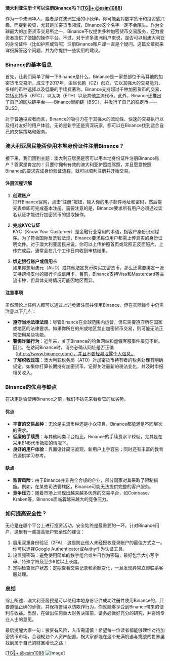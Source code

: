**澳大利亚注册卡可以注册Binance吗？[[TG💪+ @esim1088](https://t.me/s/esim1088)]**

作为一个澳洲华人，或者是在澳洲生活的小伙伴，你可能会对数字货币和投资感兴趣。而提到投资，尤其是加密货币领域，Binance这个名字一定不会陌生。作为全球最大的加密货币交易所之一，Binance不仅提供多种加密货币交易服务，还为投资者提供了便捷的操作平台。不过，对于许多澳洲用户来说，是否可以用澳大利亚的身份证件（比如护照或驾照）注册Binance账户却一直是个疑问。这篇文章就来详细解答这个问题，并为你提供一些实用的建议。

### Binance的基本信息

首先，让我们简单了解一下Binance是什么。Binance是一家总部位于马耳他的加密货币交易所，成立于2017年，由赵长鹏（CZ）创立。它以其强大的交易能力、多样的币种选择以及低廉的手续费著称。Binance支持超过千种加密货币的交易，包括比特币（BTC）、以太坊（ETH）以及其他主流代币。此外，Binance还推出了自己的区块链平台——Binance智能链（BSC），并发行了自己的稳定币——BUSD。

对于普通投资者而言，Binance的吸引力在于其强大的流动性、快速的交易执行以及相对友好的用户体验。无论是新手还是资深玩家，都可以在Binance找到适合自己的交易策略和服务。

### 澳大利亚居民能否使用本地身份证件注册Binance？

接下来，我们回到主题：澳大利亚居民是否可以用本地身份证件注册Binance账户？答案是肯定的！只要你拥有有效的澳大利亚护照或驾照，并且愿意按照Binance的要求完成身份验证流程，就可以顺利注册并开始交易。

#### 注册流程详解

1. **创建账户**  
   打开Binance官网，点击“注册”按钮，输入你的电子邮件地址和密码，然后提交表单即可完成基本注册。需要注意的是，Binance要求所有用户必须通过实名认证才能进行加密货币的提取操作。

2. **完成KYC认证**  
   KYC（Know Your Customer）是金融行业常用的术语，指客户身份识别程序。为了符合国际反洗钱法规，Binance要求每位用户都需上传真实的身份证明文件。对于澳大利亚居民来说，你可以上传护照首页或驾照正反面照片。上传完成后，通常会在几个工作日内收到审核结果。

3. **绑定银行账户或信用卡**  
   如果你想用澳元（AUD）或其他法定货币购买加密货币，那么还需要绑定一张支持跨境支付的银行卡或信用卡。目前，Binance支持Visa和Mastercard等主流卡种，但具体支持情况可能因地区而异。

#### 注意事项

虽然理论上任何人都可以通过上述步骤注册并使用Binance，但在实际操作中仍需注意以下几点：

- **遵守当地法律法规**：尽管Binance在全球范围内运营，但它需要遵守所在国家或地区的法律要求。如果你所在的州或地区禁止加密货币交易，则可能无法正常使用某些功能。
- **警惕诈骗行为**：近年来，关于Binance的钓鱼网站和虚假客服事件屡见不鲜。因此，在访问Binance时，请务必确认网址是否正确（https://www.binance.com），并且不要轻易泄露个人信息。
- **了解税收政策**：澳大利亚税务局（ATO）对加密货币持有者的税务处理有明确规定。如果你打算长期持有加密货币，记得关注最新的税法变化，并及时申报相关收入。

### Binance的优点与缺点

在决定是否使用Binance之前，我们不妨先来看看它的优劣势。

#### 优点

- **丰富的交易品种**：无论是主流币种还是小众项目，Binance都能满足不同层次的需求。
- **低廉的手续费**：与其他同类平台相比，Binance的手续费水平较低，尤其是在采用BNB代币抵扣的情况下。
- **良好的用户体验**：界面设计简洁直观，新用户上手容易；同时还有丰富的教育资源供学习参考。

#### 缺点

- **监管风险**：由于Binance并非完全合规的企业，部分国家对其采取了限制措施。例如，在某些司法管辖区，Binance可能无法提供完整的客户服务。
- **竞争压力**：随着市场上涌现出越来越多优秀的交易平台，如Coinbase、Kraken等，Binance面临着越来越大的竞争压力。

### 如何提高安全性？

无论是在哪个平台上进行投资活动，安全始终是最重要的一环。针对Binance用户，这里有一些提高账户安全性的建议：

1. 启用双重身份验证（2FA）：这是防止他人未经授权登录账户的最佳方式之一。你可以选择Google Authenticator或Authy作为认证工具。
2. 设置强密码：避免使用简单的数字组合或生日作为密码，最好包含大小写字母、特殊字符及至少8位以上长度。
3. 定期检查账户状态：定期查看交易记录和余额变化，一旦发现异常立即联系客服处理。

### 总结

综上所述，澳大利亚居民是可以使用本地身份证件成功注册并使用Binance的。只要遵循正确的步骤，并保持警惕以防欺诈行为，你就能够享受到Binance带来的便利与收益。当然，在做出任何重大财务决策前，请务必做好充分的研究，并咨询专业人士的意见。

最后提醒大家一句：投资有风险，入市需谨慎！希望每一位读者都能够理性对待加密货币市场，合理规划个人资产配置。祝大家都能在这个充满机遇与挑战的世界里找到属于自己的财富增长之路！

[[TG💪+ @esim1088](https://t.me/s/esim1088) ![Image](https://i.postimg.cc/4NQfJmqS/Snipaste-2025-05-13-00-14-12.png)]